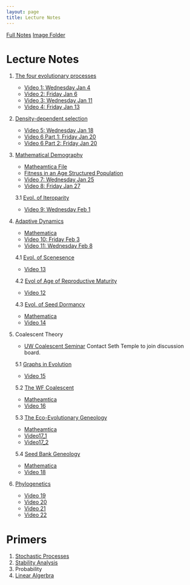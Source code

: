 ```yaml
---
layout: page
title: Lecture Notes
---
```


[Full Notes](https://drive.google.com/file/d/1rPrCCHi-ZjV3Esne-JOgBIZCmL8JzqNj/view?usp=share_link)
[Image Folder](https://drive.google.com/drive/folders/1pCAanDFn1sqlNANQuAQXSTCjCvCs01JI?usp=share_link)

# Lecture Notes 

1. [The four evolutionary processes](https://drive.google.com/file/d/1BE-OeE3-nrqlvwM0fEt-J7THTu9TlG2P/view?usp=share_link) 
    - [Video 1: Wednesday Jan 4](https://drive.google.com/file/d/1hz9wmkcn_4iateFe1fFXLG6k0gXC8bkV/view?usp=share_link)
    - [Video 2: Friday Jan 6](https://drive.google.com/file/d/1GA7ugmxyuKYF8klPFo-eirF5GM93A1Hv/view?usp=share_link)
    - [Video 3: Wednesday Jan 11](https://drive.google.com/file/d/1Ct0nS-SG3U_0aQ1qKuUFEqadRbtMf9HB/view?usp=share_link)
    - [Video 4: Friday Jan 13](https://drive.google.com/file/d/1mxyFvXNStOHJglIzhEmCaZKTZCREzD6J/view?usp=share_link)
    
2. [Density-dependent selection](https://drive.google.com/file/d/1JnaakMsMoC77xrJ3Rzfml4IyhpMWoQU8/view?usp=share_link)
    - [Video 5: Wednesday Jan 18](https://drive.google.com/file/d/1GOdFO7swCFgX0Pyk08QHnWmLS7egON4m/view?usp=sharing)
    - [Video 6 Part 1: Friday Jan 20](https://drive.google.com/file/d/1_4fNIH7krAgyUwwGWCZ8KCMiSl0tcs2j/view?usp=sharing)
    - [Video 6 Part 2: Friday Jan 20](https://drive.google.com/file/d/1vnnFqiqtTldCxNtQmASmBfXunmlWqswj/view?usp=sharing)


3. [Mathematical Demography](https://drive.google.com/file/d/13c5qQ_gyjLhOlfWix-vLp7NoEIF-2KzA/view?usp=sharing)
    - [Matheamtica File](https://drive.google.com/file/d/1Okk39Y_bEfJddist4y1UoF54pxOfnsWk/view?usp=sharing)
    - [Fitness in an Age Structured Population](https://drive.google.com/file/d/14Ys_bMwbebRV1I3RA6KVf9djdxcqmT9_/view?usp=share_link)
    - [Video 7: Wednesday Jan 25](https://drive.google.com/file/d/1Q9NKXRH1iIJ7VP6NAkgx5IQILVPSHm9s/view?usp=share_link)
    - [Video 8: Friday Jan 27](https://drive.google.com/file/d/1mxZgI1DaNP5QHt2I-hVqXuvFJAmGuLw8/view?usp=share_link)
    
    3.1 [Evol. of Iteroparity](https://drive.google.com/file/d/1EUNgmzGreQB1xaGEYlX9N27_WIy8u24n/view?usp=share_link)
       
    - [Video 9: Wednesday Feb 1](https://drive.google.com/file/d/1E0CCVAqiC3dFA56_mtN5duO_5JJQEwUC/view?usp=share_link)


4. [Adaptive Dynamics](https://drive.google.com/file/d/1_HnPbIyXIZ-4Kn1h7QK_vy_SqCDd5hju/view?usp=share_link)
    - [Mathematica](https://drive.google.com/file/d/1shpk8Rd6QbE8hG6mw-qTI1PE1AV0zdfm/view?usp=share_link)
    - [Video 10: Friday Feb 3](https://drive.google.com/file/d/1gcwKXjIEKGIekPcwdK10CNAmaEQhUEWq/view?usp=share_link)
    - [Video 11: Wednesday Feb 8](https://drive.google.com/file/d/1tIr4SFDp1gIeoiBB5OEzF4rzrQYqcmau/view?usp=share_link)


    4.1 [Evol. of Scenesence](https://drive.google.com/file/d/1FJbCi6ZChRCLFAM4m5Hy3V4aWKNg7h57/view?usp=share_link)
     - [Video 13](https://drive.google.com/file/d/1cHrpR50ouA71U60_QN09w5_ktTdC3Pet/view?usp=share_link)
     
    4.2 [Evol of Age of Reproductive Maturity](https://drive.google.com/file/d/1S57D7QWmrQ43o60ni2kpuns8sN15jofa/view?usp=share_link)
     - [Video 12](https://drive.google.com/file/d/1KYssXvlQRrKdcdA9Gw8sYZYdnpKLxxue/view?usp=share_link)
     
    4.3 [Evol. of Seed Dormancy](https://drive.google.com/file/d/1DVf9tQe4HhrY_EbuC3cuV_QJRIS8MIGl/view?usp=share_link)
    - [Mathematica](https://drive.google.com/file/d/1xLTBAVTDwtfl8dxLYxFronJyfqhdhAJA/view?usp=share_link)
    - [Video 14](https://drive.google.com/file/d/18UZfNAyUkjybFx9QuatnuzFSJIOHqjC3/view?usp=share_link)
5. Coalescent Theory

    - [UW Coalescent Seminar](http://courses.washington.edu/b581/Previous/Winter2023.shtml) Contact Seth Temple to join discussion board.
    
    5.1 [Graphs in Evolution](https://drive.google.com/file/d/18KCysLTqUqcbfa2aETFdV96oCXn9CpcF/view?usp=share_link)
    - [Video 15](https://drive.google.com/file/d/15fzG4eUq3mtTOhPFVqY4zku0VlcOvGqb/view?usp=share_link)
    
    5.2 [The WF Coalescent](https://drive.google.com/file/d/1-OB0Rcl-tsuOpeCWM7rGwhkC8y-YwogZ/view?usp=share_link)
    - [Matheamtica](https://drive.google.com/file/d/1i4lvutxbnvcfuT0jGa4q3Ey8MAdBXs36/view?usp=share_link)
    - [Video 16](https://drive.google.com/file/d/1nsxVSh2zAY88W9WN-RMZ-koF4h14hGaI/view?usp=share_link)
    
    5.3 [The Eco-Evolutionary Geneology](https://drive.google.com/file/d/1piJb9hnUimMT5_HPGDIn-m8u5mwE6Oe8/view?usp=share_link)
    - [Matheamtica](https://drive.google.com/file/d/1Gf7y-Y68UHkdmandbv6aeHOTjeAXlXt8/view?usp=share_link)
    - [Video17_1](https://drive.google.com/file/d/18rvMC8zYG_Efw3Jny6cE1f3BOCcNlG5t/view?usp=share_link)
    - [Video17_2](https://drive.google.com/file/d/1EFjY9Vh2YcM7OVR3iksvHsmOehmfhW-1/view?usp=share_link)
 
    5.4 [Seed Bank Geneology](https://drive.google.com/file/d/11_ri5FIc4CqTMEUFT9JTd_FEp5aX-WZI/view?usp=share_link)
    - [Mathematica](https://drive.google.com/file/d/1rndFRk7bOY0iTQeYk47WEq9l9f68A7Y8/view?usp=share_link)
    - [Video 18](https://drive.google.com/file/d/1J3tvOLd8Lql_5hlYNTdsU6CSemZXI_1X/view?usp=share_link)
    
6. [Phylogenetics](https://drive.google.com/file/d/1616sc-TVIulKBbP7htoQUSaXdCC8nJaq/view?usp=share_link)
    - [Video 19](https://drive.google.com/file/d/1M4K34R-5rUIBppOYF1i6YlFeoMNKR1K3/view?usp=share_link)
    - [Video 20](https://drive.google.com/file/d/1etXEc8tQsbE6gpdNAZG8m4BHmz2RRDI8/view?usp=share_link)
    - [Video 21](https://drive.google.com/file/d/1xqcVS7ZjBIiIB94Rt_W_ydZdwgDJXEF9/view?usp=share_link)
    - [Video 22](https://drive.google.com/file/d/1yWRpsFV7WHr83MB9Alt7qVyLW8uRxXdT/view?usp=share_link)

# Primers
1. [Stochastic Processes](https://drive.google.com/file/d/1c3N5lu8MKJmqObSvPnvMiBA4vN4xTKCI/view?usp=sharing)
2. [Stability Analysis](https://drive.google.com/file/d/1BHK7tr5GJ-Vu33Q3m6WXv-7x9FKGIvn6/view?usp=share_link)
3. Probability
4. [Linear Algerbra](https://drive.google.com/file/d/1X3EAUTCH8YarUe5D7SFTQUS33HYETbaU/view?usp=share_link)
